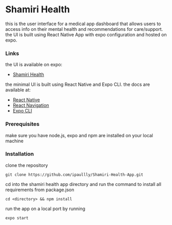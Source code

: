 # Shamiri Health
this is the user interface for a medical app dashboard that allows users to access info on their mental health and recommendations for care/support. the UI is built using React Native App with expo configuration and hosted on expo.

### Links

the UI is available on expo:
- [Shamiri Health](https://expo.dev/@ipaullly/shamiri-health-app)

the minimal UI is built using React Native  and Expo CLI. the docs are available at:
- [React Native](https://reactnative.dev/)
- [React Navigation](https://reactnavigation.org/)
- [Expo CLI](https://docs.expo.dev/)

### Prerequisites
make sure you have node.js, expo and npm are installed on your local machine

### Installation
clone the repository
```
git clone https://github.com/ipaullly/Shamiri-Health-App.git
``` 
cd into the shamiri health app directory and run the command to install all requirements from package.json
```
cd <directory> && npm install
```
run the app on a local port by running
```
expo start
```
